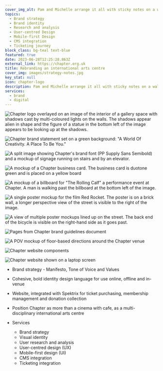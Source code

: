 ```yaml
---
cover_img_alt: Pam and Michelle arrange it all with sticky notes on a wall.
topics:
  - Brand strategy
  - Brand identity
  - Research and analysis
  - User-centred Design
  - Mobile-first Design
  - CMS integration
  - Ticketing journey
block_class: bg-teal text-blue
featured: true
date: 2023-06-28T12:25:28.863Z
external_link: https://chapter.org.uk
title: Rebranding an international arts centre
cover_img: images/strategy-notes.jpg
key_stat: null
icon: chapter-logo
description: Pam and Michelle arrange it all with sticky notes on a wall.
services:
  - brand
  - digital
---
```

![Chapter logo overlayed on an image of the interior of a gallery space with shadows cast by multi-coloured lights on the walls. The shadows appear alien in shape and the figure of a statue in the bottom left of the image appears to be looking up at the shadows.](images/work-chapter-header.jpg)

![Chapter brand statement set on a green background: "A World Of Creativity. A Place To Be You."](images/work-chapter-positioning.jpg)

![A split image showing Chapter's brand font (PP Supply Sans Semibold) and a mockup of signage running on stairs and by an elevator.](images/work-chapter-typography.png)

![A mockup of a Chapter business card. The business card is duotone green and is placed on a yellow board](images/work-chapter-business-card.jpg)

![A mockup of a billboard for "The Rolling Calf" a performance event at Chapter. A man is walking past the billboard at the bottom left of the image.](images/work-chapter-billboard.jpg)

![A single poster mockup for the film Red Rocket. The poster is on a brick wall, a longer perspective view of the street is visible to the right of the image.](images/work-chapter-poster.jpg)

![A view of multiple poster mockups lined up on the street. The back end of the bicycle is visible on the right-hand side as it goes past.](images/work-chapter-poster-wall-2.jpg)

![Pages from Chapter brand guidelines document ](images/work-chapter-guidelines.jpg)

![A POV mockup of floor-based directions around the Chapter venue](images/work-chapter-floor-signage.jpg)

![Chapter website components](images/work-chapter-components.jpg)

![Chapter website shown on a laptop screen](images/work-chapter-laptop.jpg)

* Brand strategy - Manifesto, Tone of Voice and Values
* Cohesive, bold identity design language for use online, offline and in-venue
* Website, integrated with Spektrix for ticket purchasing, membership management and donation collection
* Position Chapter as more than a cinema with cafe, as a multi-disciplinary international arts centre
* Services

  * Brand strategy
  * Visual identity
  * User research and analysis
  * User-centred design (UX)
  * Mobile-first design (UI)
  * CMS integration
  * Ticketing integration